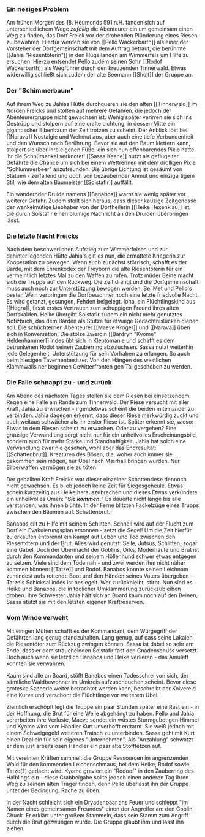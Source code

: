 ### Ein riesiges Problem

Am frühen Morgen des 18. Heumonds 591 n.H. fanden sich auf unterschiedlichem Wege *zufällig* die Abenteurer ein um gemeinsam einen Weg zu finden, das Dorf Freick vor der drohenden Plünderung eines Riesen zu bewahren. Hierfür werden sie von [[Pello Wackerbarth]] als einer der Vorsteher der Dorfgemeinschaft mit dem Auftrag betraut, die berühmte [[Jahia "Riesentöterin"]] in den Hügellanden am Wimmerfels um Hilfe zu ersuchen. Hierzu entsendet Pello zudem seinen Sohn [[Rodof Wackerbarth]] als Wegführer durch den kreuzenden Tinnerwald. Etwas widerwillig schließt sich zudem der alte Seemann [[Sholt]] der Gruppe an. 

### Der "Schimmerbaum"

Auf ihrem Weg zu Jahias Hütte durchqueren sie den alten [[Tinnerwald]] im Norden Freicks und stoßen auf mehrere Gefahren, die jedoch der Abenteurergruppe nicht gewachsen ist. Wenig später verirren sie sich ins Gestrüpp und stolpern auf eine uralte Lichtung, in dessen Mitte ein gigantischer Eibenbaum der Zeit trotzen zu scheint. Der Anblick löst bei [[Narava]] Nostalgie und Wehmut aus, aber auch eine tiefe Verbundenheit und den Wunsch nach Berührung. Bevor sie auf den Baum klettern kann, stolpert sie über ihre eigenen Füße: ein sich nun offenbarendes Pixie hatte ihr die Schnürsenkel verknotet! [[Sassa Keane]] nutzt als geflügelter Gefährte die Chance um sich bei einem Wettrennen mit dem drolligen Pixie "Schlummerbeer" anzufreunden. Die übrige Lichtung ist gesäumt von Statuen - zerfallend und doch von bezaubernder Anmut und einzigartigem Stil, wie dem alten Baumeister [[Solstafir]] auffällt.

Ein wandernder Druide namens [[Banabos]] warnt sie wenig später vor weiterer Gefahr. Zudem stellt sich heraus, dass dieser kauzige Zeitgenosse der wankelmütige Liebhaber von der Dorfheilerin [[Heike Hexenklau]] ist, die durch Solstafir einen blumige Nachricht an den Druiden überbringen lässt. 

### Die letzte Nacht Freicks

Nach dem beschwerlichen Aufstieg zum Wimmerfelsen und zur dahinterliegenden Hütte Jahia's gilt es nun, die ermattete Kriegerin zur Kooperation zu bewegen. Wenn auch zunächst störrisch, schafft es der Barde, mit dem Ehrenkodex der Freyborn die alte Riesentöterin für ein vermeintlich letztes Mal zu den Waffen zu rufen. 
Trotz müder Beine macht sich die Truppe auf den Rückweg. Die Zeit drängt und die Dorfgemeinschaft muss auch noch zur Unterstützung bewogen werden. Bei Met und Pello's besten Wein verbringen die Dorfbewohner noch eine letzte friedvolle Nacht. Es wird getanzt, gesungen, Fehden beigelegt. Iona, ein Flüchtlingskind aus [[Hegra]], fasst erstes Vertrauen zum schuppigen Freund ihres alten Dorfskalden. Heike übergibt Solstafir zudem ein nicht mehr genutztes Notizbuch, das dem Barden als Stütze für etwaige Gedächtnislücken dienen soll. Die schüchternen Abenteurer [[Maeve Kroger]] und [[Narava]] üben sich in Konversation. Die stolze Zwergin [[Bardryn "Kyome" Heldenhammer]] indes übt sich in Kleptomanie und schafft es dem betrunkenen Rodof seinen Zauberring abzuluchsen. Sassa nutzt weiterhin jede Gelegenheit, Unterstützung für sein Vorhaben zu erlangen. So auch beim hiesigen Tavernenbesitzer. Von den Hängen des westlichen Klammwalls her beginnen Gewitterfronten gen Tal geschoben zu werden. 

### Die Falle schnappt zu - und zurück

Am Abend des nächsten Tages stellen sie dem Riesen bei einsetzendem Regen eine Falle am Rande zum Tinnerwald. Der Riese versucht mit aller Kraft, Jahia zu erwischen - irgendetwas scheint die beiden miteinander zu verbinden. Jahia dagegen erkennt, dass dieser Riese merkwürdig zuckt und auch weitaus schwächer als ihr erster Riese ist. 
Später erkennt sie, wieso: Etwas in dem Riesen scheint zu erwachen. Oder zu vergehen?
Eine grausige Verwandlung sorgt nicht nur für ein unheilvolles Erscheinungsbild, sondern auch für mehr Stärke und Standhaftigkeit.
Jahia hat solch eine Verwandlung zwar nie gesehen, wohl aber das Endresultat: [[Schattenbrut]]. Kreaturen des Bösen, die, woher auch immer sie gekommen sein mögen, nur Übel nach Mærhall bringen würden. Nur Silberwaffen vermögen sie zu töten. 

Der geballten Kraft Freicks war dieser einzelner Schattenriese dennoch nicht gewachsen. Es blieb jedoch keine Zeit für Siegesgeheule. Etwas schein kurzzeitig aus Heike herauszubrechen und dieses Etwas verkündete ein unheilvolles Omen: "***Sie kommen.***"
Es dauerte nicht lange bis alle verstanden, was ihnen blühte. In der Ferne blitzten Fackelzüge eines Trupps zwischen den Bäumen auf. Schattenbrut. 

Banabos eilt zu Hilfe mit seinem Schlitten. Schnell wird auf der Flucht zum Dorf ein Evakuierungsplan ersonnen - setzt die Segel! Um die Zeit hierfür zu erkaufen entbrennt ein Kampf auf Leben und Tod zwischen den Riesentötern und der Brut. Alles wird genutzt: Seile, Jutsus, Schlitten, sogar eine Gabel. Doch der Übermacht der Goblins, Orks, Moderhäute und Brut ist durch den Kommandanten und seinem Höllenhund schwer etwas entgegen zu setzen. Viele sind dem Tode nah - und zwei werden ihm nicht näher kommen können: [[Tatze]] und Rodof. Banabos konnte seinen Leichnam zumindest aufs rettende Boot und den Händen seines Vaters übergeben - Tatze's Schicksal indes ist besiegelt. Wer zurückbleibt, stirbt. Nun sind es Heike und Banabos, die in tödlicher Umklammerung zurückzubleiben drohen. Ihre Schwester Jahia hält sich an Board kaum noch auf den Beinen, Sassa stützt sie mit den letzten eigenen Kraftreserven.  

### Vom Winde verweht

Mit einigen Mühen schafft es der Kommandant, dem Würgegriff der Gefährten lang genug standzuhalten. Lang genug, auf dass seine Lakaien die Riesentöter zum Rückzug zwingen können. Sassa ist dabei so sehr am Ende, dass er dem strauchelnden Solstafir fast den Gnadenschuss versetzt. Doch auch wenn sie letztlich Banabos und Heike verlieren - das Amulett konnten sie verwahren. 

Kaum sind alle an Board, stößt Banabos einen Todesschrei von sich, der sämtliche Waldbewohner im Umkreis aufzuscheuchen scheint. Bevor diese groteske Szenerie weiter betrachtet werden kann, beschreibt der Kolvereid eine Kurve und verschont die Flüchtlinge vor weiterem Übel.

Ziemlich erschöpft legt die Truppe ein paar Stunden später eine Rast ein - in der Hoffnung, die Brut für eine Weile abgehängt zu haben. Pello und Jahia verarbeiten ihre Verluste, Maeve sendet ein wüstes Sturmgebet gen Himmel und Kyome wird vom Händler Kurt unverhofft enttarnt. Sie weiß jedoch mit einem Schweigegeld weiteren Tratsch zu unterbinden. Sassa geht mit Kurt einen Deal ein für sein eigenes "Unternehmen". Als "Anzahlung" schwatzt er dem just arbeitslosen Händler ein paar alte Stofffetzen auf.

Mit vereinten Kräften sammelt die Gruppe Ressourcen im angrenzenden Wald für den kommenden Leichenschmaus, bei dem Heike, Rodof sowie Tatze(?) gedacht wird. 
Kyome graviert ein "Rodoof" in den Zauberring des Halblings ein - diese Grabbeigabe sollte jedoch einen anderen Tag ihren Weg zu seinem alten Träger finden, denn Pello überlässt ihn der Gruppe unter der Bedingung, Rache zu üben.

In der Nacht schleicht sich ein Dryadenpaar ans Feuer und schleppt "im Namen eines gemeinsamen Freundes" einen der Angreifer an: den Goblin Chuck. Er erklärt unter großem Stammeln, dass sein Stamm zum Angriff durch die Brut gezwungen wurde. Die Gruppe glaubt ihm und lässt ihn ziehen. 